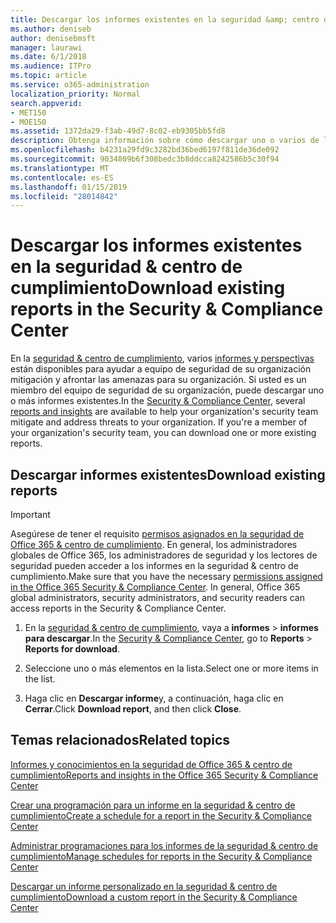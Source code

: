 ```yaml
---
title: Descargar los informes existentes en la seguridad &amp; centro de cumplimiento
ms.author: deniseb
author: denisebmsft
manager: laurawi
ms.date: 6/1/2018
ms.audience: ITPro
ms.topic: article
ms.service: o365-administration
localization_priority: Normal
search.appverid:
- MET150
- MOE150
ms.assetid: 1372da29-f3ab-49d7-8c02-eb9305bb5fd8
description: Obtenga información sobre cómo descargar uno o varios de los informes existentes en la seguridad &amp; centro de cumplimiento.
ms.openlocfilehash: b4231a29fd9c3282bd36bed6197f811de36de092
ms.sourcegitcommit: 9034809b6f308bedc3b8ddcca8242586b5c30f94
ms.translationtype: MT
ms.contentlocale: es-ES
ms.lasthandoff: 01/15/2019
ms.locfileid: "28014842"
---
```

# <a name="download-existing-reports-in-the-security-amp-compliance-center"></a><span data-ttu-id="0da6e-103">Descargar los informes existentes en la seguridad &amp; centro de cumplimiento</span><span class="sxs-lookup"><span data-stu-id="0da6e-103">Download existing reports in the Security &amp; Compliance Center</span></span>

<span data-ttu-id="0da6e-p101">En la [seguridad &amp; centro de cumplimiento](https://protection.office.com), varios [informes y perspectivas](reports-and-insights-in-security-and-compliance.md) están disponibles para ayudar a equipo de seguridad de su organización mitigación y afrontar las amenazas para su organización. Si usted es un miembro del equipo de seguridad de su organización, puede descargar uno o más informes existentes.</span><span class="sxs-lookup"><span data-stu-id="0da6e-p101">In the [Security &amp; Compliance Center](https://protection.office.com), several [reports and insights](reports-and-insights-in-security-and-compliance.md) are available to help your organization's security team mitigate and address threats to your organization. If you're a member of your organization's security team, you can download one or more existing reports.</span></span> 
  
## <a name="download-existing-reports"></a><span data-ttu-id="0da6e-106">Descargar informes existentes</span><span class="sxs-lookup"><span data-stu-id="0da6e-106">Download existing reports</span></span>

> [!IMPORTANT]
> <span data-ttu-id="0da6e-p102">Asegúrese de tener el requisito [permisos asignados en la seguridad de Office 365 &amp; centro de cumplimiento](permissions-in-the-security-and-compliance-center.md). En general, los administradores globales de Office 365, los administradores de seguridad y los lectores de seguridad pueden acceder a los informes en la seguridad &amp; centro de cumplimiento.</span><span class="sxs-lookup"><span data-stu-id="0da6e-p102">Make sure that you have the necessary [permissions assigned in the Office 365 Security &amp; Compliance Center](permissions-in-the-security-and-compliance-center.md). In general, Office 365 global administrators, security administrators, and security readers can access reports in the Security &amp; Compliance Center.</span></span> 
  
1. <span data-ttu-id="0da6e-109">En la [seguridad &amp; centro de cumplimiento](https://protection.office.com), vaya a **informes** \> **informes para descargar**.</span><span class="sxs-lookup"><span data-stu-id="0da6e-109">In the [Security &amp; Compliance Center](https://protection.office.com), go to **Reports** \> **Reports for download**.</span></span>
    
2. <span data-ttu-id="0da6e-110">Seleccione uno o más elementos en la lista.</span><span class="sxs-lookup"><span data-stu-id="0da6e-110">Select one or more items in the list.</span></span>
    
3. <span data-ttu-id="0da6e-111">Haga clic en **Descargar informe**y, a continuación, haga clic en **Cerrar**.</span><span class="sxs-lookup"><span data-stu-id="0da6e-111">Click **Download report**, and then click **Close**.</span></span>
    
## <a name="related-topics"></a><span data-ttu-id="0da6e-112">Temas relacionados</span><span class="sxs-lookup"><span data-stu-id="0da6e-112">Related topics</span></span>

[<span data-ttu-id="0da6e-113">Informes y conocimientos en la seguridad de Office 365 &amp; centro de cumplimiento</span><span class="sxs-lookup"><span data-stu-id="0da6e-113">Reports and insights in the Office 365 Security &amp; Compliance Center</span></span>](reports-and-insights-in-security-and-compliance.md)
  
[<span data-ttu-id="0da6e-114">Crear una programación para un informe en la seguridad &amp; centro de cumplimiento</span><span class="sxs-lookup"><span data-stu-id="0da6e-114">Create a schedule for a report in the Security &amp; Compliance Center</span></span>](create-a-schedule-for-a-report.md)
  
[<span data-ttu-id="0da6e-115">Administrar programaciones para los informes de la seguridad &amp; centro de cumplimiento</span><span class="sxs-lookup"><span data-stu-id="0da6e-115">Manage schedules for reports in the Security &amp; Compliance Center</span></span>](manage-schedules-for-multiple-reports.md)
  
[<span data-ttu-id="0da6e-116">Descargar un informe personalizado en la seguridad &amp; centro de cumplimiento</span><span class="sxs-lookup"><span data-stu-id="0da6e-116">Download a custom report in the Security &amp; Compliance Center</span></span>](set-up-and-download-a-custom-report.md)
  

